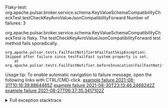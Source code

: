         
Flaky-test: org.apache.pulsar.broker.service.schema.KeyValueSchemaCompatibilityCheckTest.testCheckKeyAvroValueJsonCompatibilityForward
Number of failures: 3

org.apache.pulsar.broker.service.schema.KeyValueSchemaCompatibilityCheckTest is flaky. The testCheckKeyAvroValueJsonCompatibilityForward test method fails sporadically.

```
org.apache.pulsar.tests.FailFastNotifier$FailFastSkipException: Skipped after failure since testFailFast system property is set.
	at org.apache.pulsar.tests.FailFastNotifier.beforeInvocation(FailFastNotifier.java:88)

```

Usage tip: To enable automatic navigation to failure message, open the following links with CTRL/CMD-click.
[example failure 2021-08-31T10:16:39.8864465Z](https://github.com/apache/pulsar/runs/3471501156?check_suite_focus=true#step:10:1515)
[example failure 2021-08-30T23:13:46.2468242Z](https://github.com/apache/pulsar/runs/3467152431?check_suite_focus=true#step:9:775)
[example failure 2021-08-27T06:37:35.3417102Z](https://github.com/apache/pulsar/runs/3440411059?check_suite_focus=true#step:9:2697)


<details>
<summary>Full exception stacktrace</summary>
<code><pre>
org.apache.pulsar.tests.FailFastNotifier$FailFastSkipException: Skipped after failure since testFailFast system property is set.
	at org.apache.pulsar.tests.FailFastNotifier.beforeInvocation(FailFastNotifier.java:88)

</pre></code>
</details>

